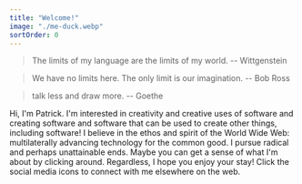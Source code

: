```yaml
---
title: "Welcome!"
image: "./me-duck.webp"
sortOrder: 0
---
```


> The limits of my language are the limits of my world. -- Wittgenstein

> We have no limits here. The only limit is our imagination. -- Bob Ross

> talk less and draw more. -- Goethe

Hi, I'm Patrick. I'm interested in creativity and creative uses of software and creating software and software that can be used to create other things, including software! I believe in the ethos and spirit of the World Wide Web: multilaterally advancing technology for the common good. I pursue radical and perhaps unattainable ends. Maybe you can get a sense of what I'm about by clicking around. Regardless, I hope you enjoy your stay! Click the social media icons to connect with me elsewhere on the web.



